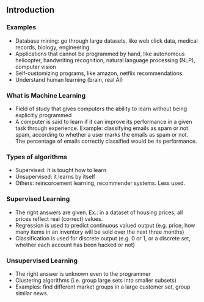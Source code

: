 ## Introduction

### Examples

* Database mining: go through large datasets, like web click data, medical records, biology, engineering
* Applications that cannot be programmed by hand, like autonomous helicopter, handwriting recognition, natural language processing (NLP), computer vision
* Self-customizing programs, like amazon, netflix recommendations.
* Understand human learning (brain, real AI)

### What is Machine Learning

* Field of study that gives computers the ability to learn without being explicitly programmed
* A computer is said to learn if it can improve its performance in a given task through experience. Example: classifying emails as spam or not spam, according to whether a user marks the emails as spam or not. The percentage of emails correctly classified would be its performance.

### Types of algorithms

* Supervised: it is tought how to learn
* Unsupervised: it learns by itself
* Others: reincorcement learning, recommender systems. Less used.

### Supervised Learning

* The right answers are given. Ex.: in a dataset of housing prices, all prices reflect real (correct) values.
* Regression is used to predict continuous valued output (e.g. price, how many items in an inventory will be sold over the next three months)
* Classification is used for discrete output (e.g. 0 or 1, or a discrete set, whether each account has been hacked or not)

### Unsupervised Learning

* The right answer is unknown even to the programmer
* Clustering algorithms (i.e. group large sets into smaller subsets)
* Examples: find different market groups in a large customer set, group similar news.


























